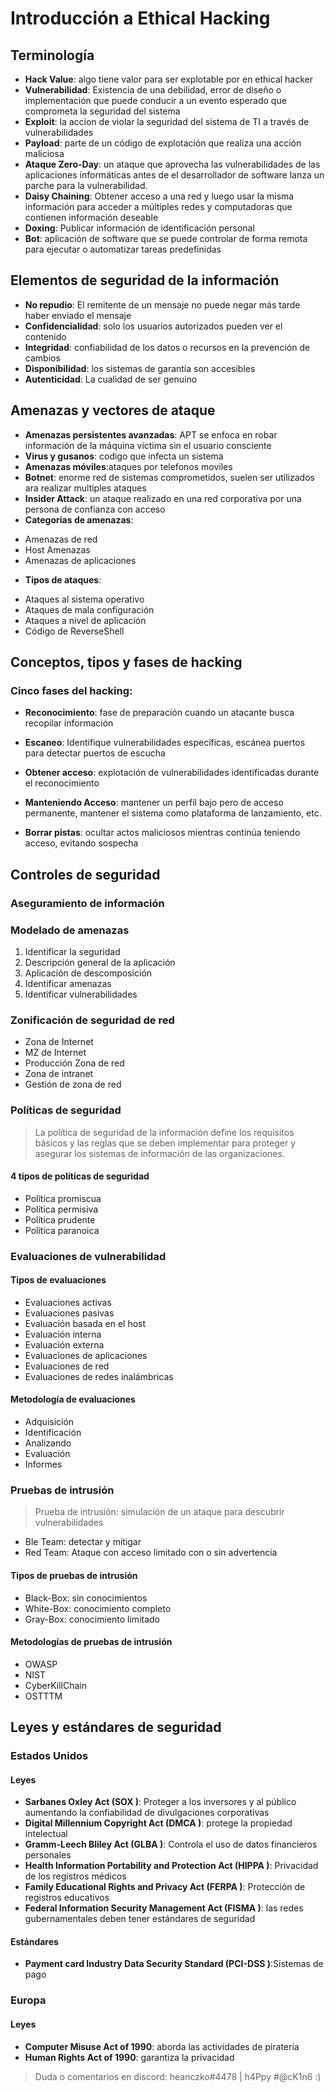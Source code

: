 # Introducción a Ethical Hacking

## Terminología

* **Hack Value**: algo tiene valor para ser explotable por en ethical hacker
* **Vulnerabilidad**: Existencia de una debilidad, error de diseño o implementación que puede conducir a un evento esperado que comprometa la seguridad del sistema
* **Exploit**: la accion de violar la seguridad del sistema de TI a través de vulnerabilidades
* **Payload**: parte de un código de explotación que realiza una acción maliciosa
* **Ataque Zero-Day**: un ataque que aprovecha las vulnerabilidades de las aplicaciones informáticas antes de el desarrollador de software lanza un parche para la vulnerabilidad.
* **Daisy Chaining**: Obtener acceso a una red  y luego usar la misma información para acceder a múltiples redes y computadoras que contienen información deseable
* **Doxing**: Publicar información de identificación personal
* **Bot**: aplicación de software que se puede controlar de forma remota para ejecutar o automatizar tareas predefinidas

## Elementos de seguridad de la información

* **No repudio**: El remitente de un mensaje no puede negar más tarde haber enviado el mensaje
* **Confidencialidad**: solo los usuarios autorizados pueden ver el contenido
* **Integridad**: confiabilidad de los datos o recursos en la prevención de cambios
* **Disponibilidad**: los sistemas de garantía son accesibles
* **Autenticidad**: La cualidad de ser genuino

## Amenazas y vectores de ataque

* **Amenazas persistentes avanzadas**: APT se enfoca en robar información de la máquina víctima sin el usuario
   consciente
* **Virus y gusanos**: codigo que infecta un sistema
* **Amenazas móviles**:ataques por telefonos moviles
* **Botnet**: enorme red de sistemas comprometidos, suelen ser utilizados ara realizar multiples ataques
* **Insider Attack**: un ataque realizado en una red corporativa por una persona de confianza con acceso
* **Categorías de amenazas**:
- Amenazas de red
- Host Amenazas
- Amenazas de aplicaciones
* **Tipos de ataques**:
- Ataques al sistema operativo
- Ataques de mala configuración
- Ataques a nivel de aplicación
- Código de ReverseShell

## Conceptos, tipos y fases de hacking

### Cinco fases del hacking:

* **Reconocimiento**: fase de preparación cuando un atacante busca recopilar información

* **Escaneo**: Identifique vulnerabilidades específicas, escánea puertos para detectar puertos de escucha

* **Obtener acceso**: explotación de vulnerabilidades identificadas durante el reconocimiento

* **Manteniendo Acceso**: mantener un perfil bajo pero de acceso permanente, mantener el sistema como plataforma de lanzamiento, etc.

* **Borrar pistas**: ocultar actos maliciosos mientras continúa teniendo acceso, evitando sospecha

## Controles de seguridad

### Aseguramiento de información

### Modelado de amenazas

1. Identificar la seguridad
2. Descripción general de la aplicación
3. Aplicación de descomposición
4. Identificar amenazas
5. Identificar vulnerabilidades

### Zonificación de seguridad de red

- Zona de Internet
- MZ de Internet
- Producción Zona de red
- Zona de intranet
- Gestión de zona de red

### Políticas de seguridad

> La política de seguridad de la información define los requisitos básicos y las reglas que se deben implementar para
proteger y asegurar los sistemas de información de las organizaciones.

#### 4 tipos de políticas de seguridad

- Política promiscua
- Política permisiva
- Política prudente
- Política paranoica

### Evaluaciones de vulnerabilidad

#### Tipos de evaluaciones

- Evaluaciones activas
- Evaluaciones pasivas
- Evaluación basada en el host
- Evaluación interna
- Evaluación externa
- Evaluaciones de aplicaciones
- Evaluaciones de red
- Evaluaciones de redes inalámbricas

#### Metodología de evaluaciones

- Adquisición
- Identificación
- Analizando
- Evaluación
- Informes

### Pruebas de intrusión

> Prueba de intrusión: simulación de un ataque para descubrir vulnerabilidades

- Ble Team: detectar y mitigar
- Red Team: Ataque con acceso limitado con o sin advertencia

#### Tipos de pruebas de intrusión

- Black-Box: sin conocimientos
- White-Box: conocimiento completo
- Gray-Box: conocimiento limitado

#### Metodologías de pruebas de intrusión

- OWASP
- NIST
- CyberKillChain
- OSTTTM

## Leyes y estándares de seguridad

### Estados Unidos

#### Leyes

* **Sarbanes Oxley Act (SOX \)**: Proteger a los inversores y al público aumentando la confiabilidad de divulgaciones corporativas
* **Digital Millennium Copyright Act (DMCA \)**: protege la propiedad intelectual
* **Gramm-Leech Bliley Act (GLBA \)**: Controla el uso de datos financieros personales
* **Health Information Portability and Protection Act (HIPPA \)**: Privacidad de los registros médicos
* **Family Educational Rights and Privacy Act (FERPA \)**: Protección de registros educativos
* **Federal Information Security Management Act (FISMA \)**: las redes gubernamentales deben tener estándares de seguridad

#### Estándares

* **Payment card Industry Data Security Standard (PCI-DSS \)**:Sistemas de pago

### Europa

#### Leyes

* **Computer Misuse Act of 1990**: aborda las actividades de piratería
* **Human Rights Act of 1990**: garantiza la privacidad

> Duda o comentarios en discord: heanczko#4478 | h4Ppy #@cK1n6 :)
